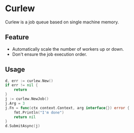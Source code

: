 # Curlew

Curlew is a job queue based on single machine memory.

## Feature

* Automatically scale the number of workers up or down.
* Don't ensure the job execution order.

## Usage

```go
d, err := curlew.New()
if err != nil {
    return
}
j := curlew.NewJob()
j.Arg = 3
j.Fn = func(ctx context.Context, arg interface{}) error {
    fmt.Println("I'm done")
    return nil
}
d.SubmitAsync(j)
```
